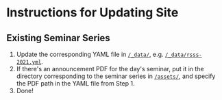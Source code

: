 # Instructions for Updating Site

## Existing Seminar Series

 1. Update the corresponding YAML file in [`/_data/`](https://github.com/CU-Robotics-Seminars/cu-robotics-seminars.github.io/tree/source/_data/), e.g. [`/_data/rsss-2021.yml`](https://github.com/CU-Robotics-Seminars/cu-robotics-seminars.github.io/blob/source/_data/rsss-2021.yml).
 2. If there's an announcement PDF for the day's seminar, put it in the directory corresponding to the seminar series in [`/assets/`](https://github.com/CU-Robotics-Seminars/cu-robotics-seminars.github.io/tree/source/assets/), and specify the PDF path in the YAML file from Step 1.
 3. Done!
